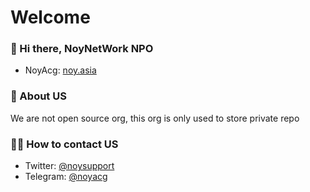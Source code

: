 # Welcome

### 👋 Hi there, NoyNetWork NPO

- NoyAcg: [noy.asia](https://noy.asia)

### 🌈 About US

We are not open source org, this org is only used to store private repo

### 🙋‍♀️ How to contact US

- Twitter: [@noysupport](https://twitter.com/noysupport)
- Telegram: [@noyacg](https://t.me/noyacg)
